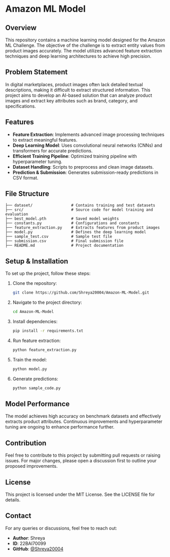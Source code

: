# Amazon ML Model

## Overview
This repository contains a machine learning model designed for the Amazon ML Challenge. The objective of the challenge is to extract entity values from product images accurately. The model utilizes advanced feature extraction techniques and deep learning architectures to achieve high precision.

## Problem Statement
In digital marketplaces, product images often lack detailed textual descriptions, making it difficult to extract structured information. This project aims to develop an AI-based solution that can analyze product images and extract key attributes such as brand, category, and specifications.

## Features
- **Feature Extraction**: Implements advanced image processing techniques to extract meaningful features.
- **Deep Learning Model**: Uses convolutional neural networks (CNNs) and transformers for accurate predictions.
- **Efficient Training Pipeline**: Optimized training pipeline with hyperparameter tuning.
- **Dataset Handling**: Scripts to preprocess and clean image datasets.
- **Prediction & Submission**: Generates submission-ready predictions in CSV format.

## File Structure
```
├── dataset/                 # Contains training and test datasets
├── src/                     # Source code for model training and evaluation
├── best_model.pth           # Saved model weights
├── constants.py             # Configurations and constants
├── feature_extraction.py    # Extracts features from product images
├── model.py                 # Defines the deep learning model
├── sample_test.csv          # Sample test file
├── submission.csv           # Final submission file
├── README.md                # Project documentation
```

## Setup & Installation
To set up the project, follow these steps:
1. Clone the repository:
   ```bash
   git clone https://github.com/Shreya20004/Amazon-ML-Model.git
   ```
2. Navigate to the project directory:
   ```bash
   cd Amazon-ML-Model
   ```
3. Install dependencies:
   ```bash
   pip install -r requirements.txt
   ```
4. Run feature extraction:
   ```bash
   python feature_extraction.py
   ```
5. Train the model:
   ```bash
   python model.py
   ```
6. Generate predictions:
   ```bash
   python sample_code.py
   ```

## Model Performance
The model achieves high accuracy on benchmark datasets and effectively extracts product attributes. Continuous improvements and hyperparameter tuning are ongoing to enhance performance further.

## Contribution
Feel free to contribute to this project by submitting pull requests or raising issues. For major changes, please open a discussion first to outline your proposed improvements.

## License
This project is licensed under the MIT License. See the LICENSE file for details.

## Contact
For any queries or discussions, feel free to reach out:

- **Author**: Shreya  
- **ID**: 22BAI70099  
- **GitHub**: [@Shreya20004](https://github.com/Shreya20004)
